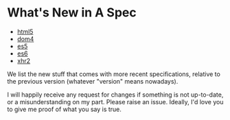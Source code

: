What's New in A Spec
====================

- [html5](./html5)
- [dom4](./dom4)
- [es5](./es5)
- [es6](./es6)
- [xhr2](./xhr2)

We list the new stuff that comes with more recent specifications, relative to
the previous version (whatever "version" means nowadays).

I will happily receive any request for changes if something is not up-to-date,
or a misunderstanding on my part.  Please raise an issue.  Ideally, I'd love you
to give me proof of what you say is true.
